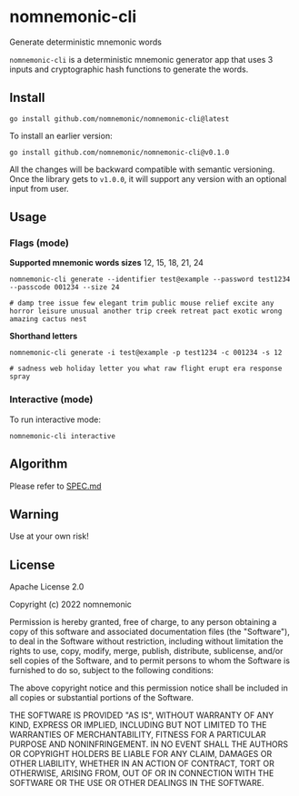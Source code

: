 # nomnemonic-cli

Generate deterministic mnemonic words

`nomnemonic-cli` is a deterministic mnemonic generator app that uses 3 inputs and cryptographic hash functions to generate the words.

## Install

```
go install github.com/nomnemonic/nomnemonic-cli@latest
```

To install an earlier version:
```
go install github.com/nomnemonic/nomnemonic-cli@v0.1.0
```

All the changes will be backward compatible with semantic versioning. Once the library gets to `v1.0.0`, it will support any version with an optional input from user.

## Usage

### Flags (mode)

**Supported mnemonic words sizes**
12, 15, 18, 21, 24

```
nomnemonic-cli generate --identifier test@example --password test1234 --passcode 001234 --size 24

# damp tree issue few elegant trim public mouse relief excite any horror leisure unusual another trip creek retreat pact exotic wrong amazing cactus nest
```

**Shorthand letters**

```
nomnemonic-cli generate -i test@example -p test1234 -c 001234 -s 12

# sadness web holiday letter you what raw flight erupt era response spray
```

### Interactive (mode)

To run interactive mode:
```
nomnemonic-cli interactive
```

## Algorithm

Please refer to [SPEC.md](https://github.com/nomnemonic/nomnemonic/blob/main/SPEC.md)

## Warning

Use at your own risk!

## License

Apache License 2.0

Copyright (c) 2022 nomnemonic

Permission is hereby granted, free of charge, to any person obtaining a copy of this software and associated documentation files (the "Software"), to deal in the Software without restriction, including without limitation the rights to use, copy, modify, merge, publish, distribute, sublicense, and/or sell copies of the Software, and to permit persons to whom the Software is furnished to do so, subject to the following conditions:

The above copyright notice and this permission notice shall be included in all copies or substantial portions of the Software.

THE SOFTWARE IS PROVIDED "AS IS", WITHOUT WARRANTY OF ANY KIND, EXPRESS OR IMPLIED, INCLUDING BUT NOT LIMITED TO THE WARRANTIES OF MERCHANTABILITY, FITNESS FOR A PARTICULAR PURPOSE AND NONINFRINGEMENT. IN NO EVENT SHALL THE AUTHORS OR COPYRIGHT HOLDERS BE LIABLE FOR ANY CLAIM, DAMAGES OR OTHER LIABILITY, WHETHER IN AN ACTION OF CONTRACT, TORT OR OTHERWISE, ARISING FROM, OUT OF OR IN CONNECTION WITH THE SOFTWARE OR THE USE OR OTHER DEALINGS IN THE SOFTWARE.
